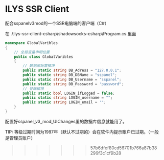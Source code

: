 # ILYS SSR Client
配合sspanelv3mod的一个SSR电脑端的客户端（C#）

在 .\ilys-ssr-client-csharp\shadowsocks-csharp\Program.cs 里面

```C#
namespace GlobalVaribles
{
    // 全局变量申明位置
    public class GlobalVaribles
    {
        // 数据库配置模块
        public static string DB_Adress = "127.0.0.1";
        public static string DB_DBName = "sspanel";
        public static string DB_Username = "sspanel";
        public static string DB_Password = "password";
        // 登陆模块
        public static bool LOGIN_ifLogged = false;
        public static string LOGIN_username = "";
        public static string LOGIN_email = "";
    }
}
```

配置好sspanel_v3_mod_UIChanges里的数据库信息就能用了。

TIP:
等级过期时间为1987年（默认不过期的）会在软件内提示账户已过期。（一般是管理员账户）
>>>>>>> 57b6dfef80cd56701b766a87b38296f3c1cf9b28
